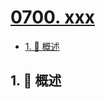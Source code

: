 # [0700. xxx](https://github.com/Tdahuyou/TNotes.leetcode/tree/main/notes/0700.%20xxx)

<!-- region:toc -->

- [1. 📝 概述](#1--概述)

<!-- endregion:toc -->

## 1. 📝 概述
